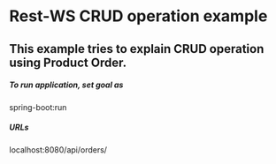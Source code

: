 # Rest-WS CRUD operation example

##	This example tries to explain CRUD operation using Product Order.

##### To run application, set goal as
 spring-boot:run
 
##### URLs
 
 localhost:8080/api/orders/
 